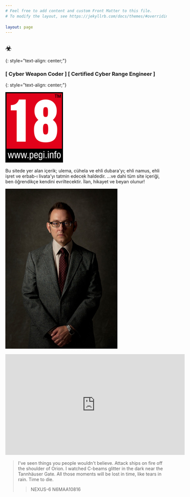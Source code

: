 ```yaml
---
# Feel free to add content and custom Front Matter to this file.
# To modify the layout, see https://jekyllrb.com/docs/themes/#overriding-theme-defaults

layout: page
---
```


## ☣
{: style="text-align: center;"}

### [ Cyber Weapon Coder ] [ Certified Cyber Range Engineer ]
{: style="text-align: center;"}

![Pegi +18](/assets/img/pegi18-logo.png "Pegi +18 lakin sandığınız gibi değil! :) Pegi +18, but not what you think! :)")

Bu sitede yer alan içerik; ulema, cühela ve ehli dubara'yı; ehli namus, ehli işret ve erbab-ı livata'yı tatmin edecek haldedir. ...ve dahi tüm site içeriği, ben öğrendikçe kendini evriltecektir. İlan, hikayet ve beyan olunur!

![Harold X](/assets/img/harold-finch-01.jpg "Harold X")

<iframe width="560" height="315" src="https://www.youtube.com/embed/HU7Ga7qTLDU" frameborder="0" allow="accelerometer; autoplay; clipboard-write; encrypted-media; gyroscope; picture-in-picture" allowfullscreen></iframe>

> I've seen things you people wouldn't believe. Attack ships on fire off the shoulder of Orion. I watched C-beams glitter in the dark near the Tannhäuser Gate. All those moments will be lost in time, like tears in rain. Time to die.
>> NEXUS-6 N6MAA10816
